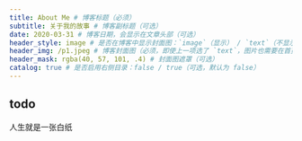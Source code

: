 ```yaml
---
title: About Me # 博客标题（必须）
subtitle: 关于我的故事 # 博客副标题（可选）
date: 2020-03-31 # 博客日期，会显示在文章头部（可选）
header_style: image # 是否在博客中显示封面图：`image`（显示） / `text`（不显示）（可选，默认为 `text`）
header_img: /p1.jpeg # 博客封面图（必须，即使上一项选了 `text`，图片也需要在首页显示）
header_mask: rgba(40, 57, 101, .4) # 封面图遮罩（可选）
catalog: true # 是否启用右侧目录：false / true（可选，默认为 false）
---
```


## todo

人生就是一张白纸
